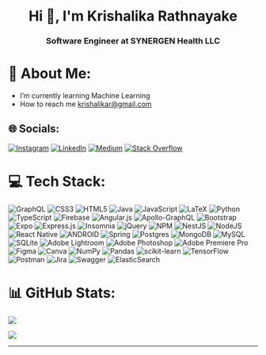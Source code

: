 <h1 align="center">Hi 👋, I'm Krishalika Rathnayake</h1>
<h3 align="center">Software Engineer at SYNERGEN Health LLC</h3>

<!-- <p align="left"> <img src="https://komarev.com/ghpvc/?username=krishalika&label=Profile%20views&color=0e75b6&style=flat" alt="krishalika" /> </p>

<p align="left"> <a href="https://github.com/ryo-ma/github-profile-trophy"><img src="https://github-profile-trophy.vercel.app/?username=krishalika" alt="krishalika" /></a> </p> -->

# 💫 About Me:
- I’m currently learning Machine Learning<br> 
- How to reach me krishalikar@gmail.com


## 🌐 Socials:
[![Instagram](https://img.shields.io/badge/Instagram-%23E4405F.svg?logo=Instagram&logoColor=white)](https://instagram.com/krishali.di) [![LinkedIn](https://img.shields.io/badge/LinkedIn-%230077B5.svg?logo=linkedin&logoColor=white)](https://linkedin.com/in/krishalika-rathnayake) [![Medium](https://img.shields.io/badge/Medium-12100E?logo=medium&logoColor=white)](https://medium.com/@krishalikadilanirathnayake) [![Stack Overflow](https://img.shields.io/badge/-Stackoverflow-FE7A16?logo=stack-overflow&logoColor=white)](https://stackoverflow.com/users/14926962) 

# 💻 Tech Stack:
![GraphQL](https://img.shields.io/badge/-GraphQL-E10098?style=plastic&logo=graphql&logoColor=white) ![CSS3](https://img.shields.io/badge/css3-%231572B6.svg?style=plastic&logo=css3&logoColor=white) ![HTML5](https://img.shields.io/badge/html5-%23E34F26.svg?style=plastic&logo=html5&logoColor=white) ![Java](https://img.shields.io/badge/java-%23ED8B00.svg?style=plastic&logo=java&logoColor=white) ![JavaScript](https://img.shields.io/badge/javascript-%23323330.svg?style=plastic&logo=javascript&logoColor=%23F7DF1E) ![LaTeX](https://img.shields.io/badge/latex-%23008080.svg?style=plastic&logo=latex&logoColor=white) ![Python](https://img.shields.io/badge/python-3670A0?style=plastic&logo=python&logoColor=ffdd54) ![TypeScript](https://img.shields.io/badge/typescript-%23007ACC.svg?style=plastic&logo=typescript&logoColor=white) ![Firebase](https://img.shields.io/badge/firebase-%23039BE5.svg?style=plastic&logo=firebase) ![Angular.js](https://img.shields.io/badge/angular.js-%23E23237.svg?style=plastic&logo=angularjs&logoColor=white) ![Apollo-GraphQL](https://img.shields.io/badge/-ApolloGraphQL-311C87?style=plastic&logo=apollo-graphql) ![Bootstrap](https://img.shields.io/badge/bootstrap-%23563D7C.svg?style=plastic&logo=bootstrap&logoColor=white) ![Expo](https://img.shields.io/badge/expo-1C1E24?style=plastic&logo=expo&logoColor=#D04A37) ![Express.js](https://img.shields.io/badge/express.js-%23404d59.svg?style=plastic&logo=express&logoColor=%2361DAFB) ![Insomnia](https://img.shields.io/badge/Insomnia-black?style=plastic&logo=insomnia&logoColor=5849BE) ![jQuery](https://img.shields.io/badge/jquery-%230769AD.svg?style=plastic&logo=jquery&logoColor=white) ![NPM](https://img.shields.io/badge/NPM-%23000000.svg?style=plastic&logo=npm&logoColor=white) ![NestJS](https://img.shields.io/badge/nestjs-%23E0234E.svg?style=plastic&logo=nestjs&logoColor=white) ![NodeJS](https://img.shields.io/badge/node.js-6DA55F?style=plastic&logo=node.js&logoColor=white) ![React Native](https://img.shields.io/badge/react_native-%2320232a.svg?style=plastic&logo=react&logoColor=%2361DAFB) ![ANDROID](https://img.shields.io/badge/android-%2320232a.svg?style=plastic&logo=android&logoColor=%a4c639) ![Spring](https://img.shields.io/badge/spring-%236DB33F.svg?style=plastic&logo=spring&logoColor=white) ![Postgres](https://img.shields.io/badge/postgres-%23316192.svg?style=plastic&logo=postgresql&logoColor=white) ![MongoDB](https://img.shields.io/badge/MongoDB-%234ea94b.svg?style=plastic&logo=mongodb&logoColor=white) ![MySQL](https://img.shields.io/badge/mysql-%2300f.svg?style=plastic&logo=mysql&logoColor=white) ![SQLite](https://img.shields.io/badge/sqlite-%2307405e.svg?style=plastic&logo=sqlite&logoColor=white) ![Adobe Lightroom](https://img.shields.io/badge/Adobe%20Lightroom-31A8FF.svg?style=plastic&logo=Adobe%20Lightroom&logoColor=white) ![Adobe Photoshop](https://img.shields.io/badge/adobephotoshop-%2331A8FF.svg?style=plastic&logo=adobephotoshop&logoColor=white) ![Adobe Premiere Pro](https://img.shields.io/badge/Adobe%20Premiere%20Pro-9999FF.svg?style=plastic&logo=Adobe%20Premiere%20Pro&logoColor=white) 	![Figma](https://img.shields.io/badge/figma-%23F24E1E.svg?style=plastic&logo=figma&logoColor=white) ![Canva](https://img.shields.io/badge/Canva-%2300C4CC.svg?style=plastic&logo=Canva&logoColor=white) ![NumPy](https://img.shields.io/badge/numpy-%23013243.svg?style=plastic&logo=numpy&logoColor=white) ![Pandas](https://img.shields.io/badge/pandas-%23150458.svg?style=plastic&logo=pandas&logoColor=white) ![scikit-learn](https://img.shields.io/badge/scikit--learn-%23F7931E.svg?style=plastic&logo=scikit-learn&logoColor=white) ![TensorFlow](https://img.shields.io/badge/TensorFlow-%23FF6F00.svg?style=plastic&logo=TensorFlow&logoColor=white) ![Postman](https://img.shields.io/badge/Postman-FF6C37?style=plastic&logo=postman&logoColor=white) ![Jira](https://img.shields.io/badge/jira-%230A0FFF.svg?style=plastic&logo=jira&logoColor=white) ![Swagger](https://img.shields.io/badge/-Swagger-%23Clojure?style=plastic&logo=swagger&logoColor=white) ![ElasticSearch](https://img.shields.io/badge/-ElasticSearch-005571?style=plastic&logo=elasticsearch)
# 📊 GitHub Stats:
![](https://github-readme-stats.vercel.app/api?username=Krishalika&theme=dark&hide_border=false&include_all_commits=true&count_private=true)<br/>
<!-- ![](https://github-readme-streak-stats.herokuapp.com/?user=Krishalika&theme=dark&hide_border=false)<br/> -->
![](https://github-readme-stats.vercel.app/api/top-langs/?username=Krishalika&theme=dark&hide_border=false&include_all_commits=true&count_private=true&layout=compact)

---
<!-- [![](https://visitcount.itsvg.in/api?id=Krishalika&icon=0&color=0)](https://visitcount.itsvg.in) -->

<!-- Proudly created with GPRM ( https://gprm.itsvg.in ) -->
